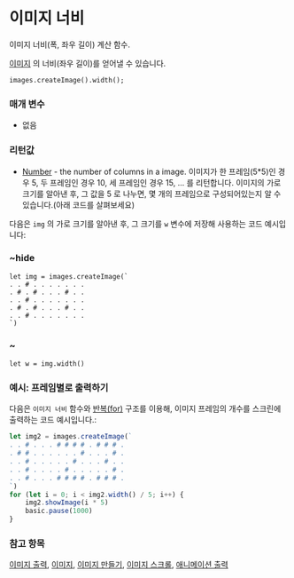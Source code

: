 # 이미지 너비

이미지 너비(폭, 좌우 길이) 계산 함수.

[이미지](/reference/images/image) 의 너비(좌우 길이)를 얻어낼 수 있습니다.

```sig
images.createImage().width();
```

### 매개 변수

* 없음

### 리턴값

* [Number](/reference/types/number) - the number of columns in a image. 이미지가 한 프레임(5*5)인 경우 5, 두 프레임인 경우 10, 세 프레임인 경우 15, ... 를 리턴합니다. 이미지의 가로 크기를 알아낸 후, 그 값을 5 로 나누면, 몇 개의 프레임으로 구성되어있는지 알 수 있습니다.(아래 코드를 살펴보세요)

다음은 `img` 의 가로 크기를 알아낸 후, 그 크기를 `w` 변수에 저장해 사용하는 코드 예시입니다:

### ~hide

```blocks
let img = images.createImage(`
. . # . . . . . . .
. # . # . . . # . .
. . # . . . . . . .
. # . # . . . # . .
. . # . . . . . . .
`)
```

### ~

```typescript-ignore
let w = img.width()
```

### 예시: 프레임별로 출력하기

다음은 `이미지 너비` 함수와 [반복(for)](/blocks/loops/for) 구조를 이용해, 이미지 프레임의 개수를 스크린에 출력하는 코드 예시입니다.:

```typescript
let img2 = images.createImage(`
. . # . . . # # # # . # # # .
. # # . . . . . . # . . . # .
. . # . . . . . # . . . # . .
. . # . . . . # . . . . . # .
. . # . . . # # # # . # # # .
`)
for (let i = 0; i < img2.width() / 5; i++) {
    img2.showImage(i * 5)
    basic.pause(1000)
}
```

### 참고 항목

[이미지 출력](/reference/images/show-image), [이미지](/reference/images/image), [이미지 만들기](/reference/images/create-image), [이미지 스크롤](/reference/images/scroll-image), [애니메이션 출력](/reference/basic/show-animation)